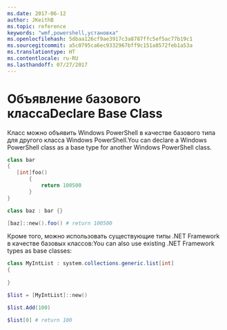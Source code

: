 ```yaml
---
ms.date: 2017-06-12
author: JKeithB
ms.topic: reference
keywords: "wmf,powershell,установка"
ms.openlocfilehash: 5dbaa126cf9ae3917c3a8787ffc5ef5ac77b19c1
ms.sourcegitcommit: a5c0795ca6ec9332967bff9c151a8572feb1a53a
ms.translationtype: HT
ms.contentlocale: ru-RU
ms.lasthandoff: 07/27/2017
---
```

# <a name="declare-base-class"></a><span data-ttu-id="b8521-102">Объявление базового класса</span><span class="sxs-lookup"><span data-stu-id="b8521-102">Declare Base Class</span></span>
<span data-ttu-id="b8521-103">Класс можно объявить Windows PowerShell в качестве базового типа для другого класса Windows PowerShell.</span><span class="sxs-lookup"><span data-stu-id="b8521-103">You can declare a Windows PowerShell class as a base type for another Windows PowerShell class.</span></span>

```powershell
class bar
{
   [int]foo() 
       {
           return 100500
       }
}

class baz : bar {}

[baz]::new().foo() # return 100500
```

<span data-ttu-id="b8521-104">Кроме того, можно использовать существующие типы .NET Framework в качестве базовых классов:</span><span class="sxs-lookup"><span data-stu-id="b8521-104">You can also use existing .NET Framework types as base classes:</span></span>

```powershell
class MyIntList : system.collections.generic.list[int]
{
    
}

$list = [MyIntList]::new()

$list.Add(100)

$list[0] # return 100
```

